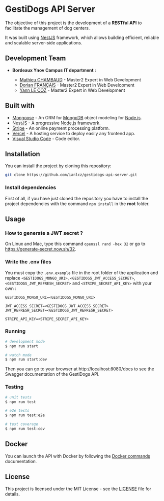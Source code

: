 # GestiDogs API Server

The objective of this project is the development of a **RESTful API** to facilitate the management of dog centers.

It was built using [NestJS](https://nestjs.com) framework, which allows building efficient, reliable and scalable server-side applications.

## Development Team

- **Bordeaux Ynov Campus IT department :**

  - [Mathieu CHAMBAUD](https://github.com/FrekiManagarm) - Master2 Expert in Web Development
  - [Dorian FRANÇAIS](https://github.com/DorianFRANCAIS) - Master2 Expert in Web Development
  - [Yann LE COZ](https://github.com/ianlcz) - Master2 Expert in Web Development

## Built with

- [Mongoose](https://mongoosejs.com/) - An ORM for [MongoDB](https://www.mongodb.com/) object modeling for [Node.js](https://nodejs.org/en/).
- [NestJS](https://nestjs.com) - A progressive [Node.js](https://nodejs.org/en/) framework.
- [Stripe](https://stripe.com/fr) - An online payment processing platform.
- [Vercel](https://vercel.com/) - A hosting service to deploy easily any frontend app.
- [Visual Studio Code](https://code.visualstudio.com/) - Code editor.

## Installation

You can install the project by cloning this repository:

```bash
git clone https://github.com/ianlcz/gestidogs-api-server.git
```

### Install dependencies

First of all, if you have just cloned the repository you have to install the project dependencies with the command `npm install` in the **root** folder.

## Usage

### How to generate a JWT secret ?

On Linux and Mac, type this command `openssl rand -hex 32` or go to https://generate-secret.now.sh/32.

### Write the .env files

You must copy the `.env.example` file in the root folder of the application and replace `<GESTIDOGS_MONGO_URI>`, `<GESTIDOGS_JWT_ACCESS_SECRET>`, `<GESTIDOGS_JWT_REFRESH_SECRET>` and `<STRIPE_SECRET_API_KEY>` with your own :

```
GESTIDOGS_MONGO_URI=<GESTIDOGS_MONGO_URI>

JWT_ACCESS_SECRET=<GESTIDOGS_JWT_ACCESS_SECRET>
JWT_REFRESH_SECRET=<GESTIDOGS_JWT_REFRESH_SECRET>

STRIPE_API_KEY=<STRIPE_SECRET_API_KEY>
```

### Running

```bash
# development mode
$ npm run start

# watch mode
$ npm run start:dev
```

Then you can go to your browser at http://localhost:8080/docs to see the Swagger documentation of the GestiDogs API.

### Testing

```bash
# unit tests
$ npm run test

# e2e tests
$ npm run test:e2e

# test coverage
$ npm run test:cov
```

## Docker

You can launch the API with Docker by following the [Docker commands](./docs/docker.md) documentation.

## License

This project is licensed under the MIT License - see the [LICENSE](./LICENSE) file for details.
